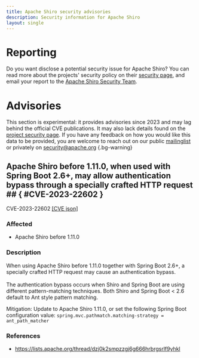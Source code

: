 ```yaml
---
title: Apache Shiro security advisories
description: Security information for Apache Shiro
layout: single
---
```


# Reporting

Do you want disclose a potential security issue for Apache Shiro? You can read more about the projects' security policy on their [security page](https://shiro.apache.org/security-reports.html), and email your report to the  [Apache Shiro Security Team](mailto:security@shiro.apache.org).

# Advisories

This section is experimental: it provides advisories since 2023 and may lag behind the official CVE publications. It may also lack details found on the [project security page](https://shiro.apache.org/security-reports.html). If you have any feedback on how you would like this data to be provided, you are welcome to reach out on our public [mailinglist](/mailinglist) or privately on [security@apache.org](mailto:security@apache.org)
{.bg-warning}

## Apache Shiro before 1.11.0, when used with Spring Boot 2.6+, may allow authentication bypass through a specially crafted HTTP request ## { #CVE-2023-22602 }

CVE-2023-22602 [\[CVE json\]](./CVE-2023-22602.cve.json)

### Affected

* Apache Shiro before 1.11.0


### Description

<span style="background-color: rgb(255, 255, 255);">When using Apache Shiro before 1.11.0 together with Spring Boot 2.6+, a specially crafted HTTP request may cause an authentication bypass.<br><br></span>The authentication bypass occurs when Shiro and Spring Boot are using different pattern-matching techniques. Both Shiro and Spring Boot &lt; 2.6 default to Ant style pattern matching.<br><p>Mitigation: Update to Apache Shiro 1.11.0, or set the following Spring Boot configuration value:  `spring.mvc.pathmatch.matching-strategy = ant_path_matcher`<br></p>

### References
* https://lists.apache.org/thread/dzj0k2smpzzgj6g666hrbrgsrlf9yhkl
